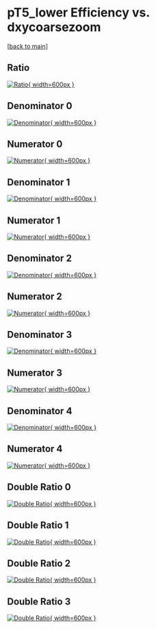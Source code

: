 # pT5_lower Efficiency vs. dxycoarsezoom

[[back to main](./)]



## Ratio

[![Ratio](../mtv/var/pT5_lower_loweta_321_-1_eff_dxycoarsezoom.png){ width=600px }](../mtv/var/pT5_lower_loweta_321_-1_eff_dxycoarsezoom.pdf)

## Denominator 0

[![Denominator](../mtv/den/pT5_lower_loweta_321_-1_eff_dxycoarsezoom_den0.png){ width=600px }](../mtv/den/pT5_lower_loweta_321_-1_eff_dxycoarsezoom_den0.pdf)

## Numerator 0

[![Numerator](../mtv/num/pT5_lower_loweta_321_-1_eff_dxycoarsezoom_num0.png){ width=600px }](../mtv/num/pT5_lower_loweta_321_-1_eff_dxycoarsezoom_num0.pdf)

## Denominator 1

[![Denominator](../mtv/den/pT5_lower_loweta_321_-1_eff_dxycoarsezoom_den1.png){ width=600px }](../mtv/den/pT5_lower_loweta_321_-1_eff_dxycoarsezoom_den1.pdf)

## Numerator 1

[![Numerator](../mtv/num/pT5_lower_loweta_321_-1_eff_dxycoarsezoom_num1.png){ width=600px }](../mtv/num/pT5_lower_loweta_321_-1_eff_dxycoarsezoom_num1.pdf)

## Denominator 2

[![Denominator](../mtv/den/pT5_lower_loweta_321_-1_eff_dxycoarsezoom_den2.png){ width=600px }](../mtv/den/pT5_lower_loweta_321_-1_eff_dxycoarsezoom_den2.pdf)

## Numerator 2

[![Numerator](../mtv/num/pT5_lower_loweta_321_-1_eff_dxycoarsezoom_num2.png){ width=600px }](../mtv/num/pT5_lower_loweta_321_-1_eff_dxycoarsezoom_num2.pdf)

## Denominator 3

[![Denominator](../mtv/den/pT5_lower_loweta_321_-1_eff_dxycoarsezoom_den3.png){ width=600px }](../mtv/den/pT5_lower_loweta_321_-1_eff_dxycoarsezoom_den3.pdf)

## Numerator 3

[![Numerator](../mtv/num/pT5_lower_loweta_321_-1_eff_dxycoarsezoom_num3.png){ width=600px }](../mtv/num/pT5_lower_loweta_321_-1_eff_dxycoarsezoom_num3.pdf)

## Denominator 4

[![Denominator](../mtv/den/pT5_lower_loweta_321_-1_eff_dxycoarsezoom_den4.png){ width=600px }](../mtv/den/pT5_lower_loweta_321_-1_eff_dxycoarsezoom_den4.pdf)

## Numerator 4

[![Numerator](../mtv/num/pT5_lower_loweta_321_-1_eff_dxycoarsezoom_num4.png){ width=600px }](../mtv/num/pT5_lower_loweta_321_-1_eff_dxycoarsezoom_num4.pdf)

## Double Ratio 0

[![Double Ratio](../mtv/ratio/pT5_lower_loweta_321_-1_eff_dxycoarsezoom_ratio0.png){ width=600px }](../mtv/ratio/pT5_lower_loweta_321_-1_eff_dxycoarsezoom_ratio0.pdf)

## Double Ratio 1

[![Double Ratio](../mtv/ratio/pT5_lower_loweta_321_-1_eff_dxycoarsezoom_ratio1.png){ width=600px }](../mtv/ratio/pT5_lower_loweta_321_-1_eff_dxycoarsezoom_ratio1.pdf)

## Double Ratio 2

[![Double Ratio](../mtv/ratio/pT5_lower_loweta_321_-1_eff_dxycoarsezoom_ratio2.png){ width=600px }](../mtv/ratio/pT5_lower_loweta_321_-1_eff_dxycoarsezoom_ratio2.pdf)

## Double Ratio 3

[![Double Ratio](../mtv/ratio/pT5_lower_loweta_321_-1_eff_dxycoarsezoom_ratio3.png){ width=600px }](../mtv/ratio/pT5_lower_loweta_321_-1_eff_dxycoarsezoom_ratio3.pdf)


